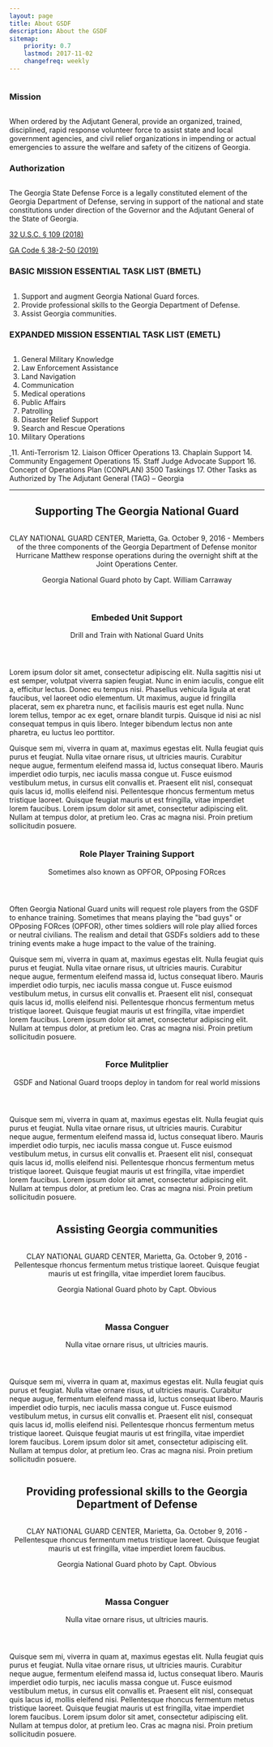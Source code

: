 ```yaml
---
layout: page
title: About GSDF
description: About the GSDF
sitemap:
    priority: 0.7
    lastmod: 2017-11-02
    changefreq: weekly
---
```


<a href="https://www.flickr.com/photos/georgia_state_defense_force/37153644215/">
    <span class="image fit">
        <img src="{{ "/images/37153644215_4f507abda9_c_short.jpg" | absolute_url }}" alt="" />
    </span>
</a>

### Mission

<a href="https://www.flickr.com/photos/georgia_state_defense_force/29835528430/in/photostream/">
    <span class="image right">
        <img src="{{ "/images/29835528430_d09a35fc0c_c.jpg" | absolute_url }}" alt="" />
    </span>
</a>

When ordered by the Adjutant General, provide an organized, trained, disciplined, rapid response volunteer force to assist state and local government agencies, and civil relief organizations in impending or actual emergencies to assure the welfare and safety of the citizens of Georgia.

### Authorization



<a href="https://www.flickr.com/photos/georgia_state_defense_force/30095984446/in/photostream/">
    <span class="image right">
        <img src="{{ "/images/30095984446_3468a6d270_c.jpg" | absolute_url }}" alt="" />
    </span>
</a>
								
The Georgia State Defense Force is a legally constituted element of the Georgia Department of Defense, serving in support of the national and state constitutions under direction of the Governor and the Adjutant General of the State of Georgia.</p>

<a href="https://law.justia.com/codes/us/2018/title-32/chapter-1/sec-109/">32 U.S.C. § 109 (2018)</a>

<a href="https://law.justia.com/codes/georgia/2019/title-38/chapter-2/article-1/part-3/section-38-2-50/">GA Code § 38-2-50 (2019)</a>
								

### BASIC MISSION ESSENTIAL TASK LIST (BMETL)



<a href="https://www.flickr.com/photos/georgia_state_defense_force/36770203940/">
    <span class="image right">
        <img src="{{ "/images/36770203940_c8dd1cd2db_c.jpg" | absolute_url }}" alt="" />
    </span>
</a>
		

1. Support and augment Georgia National Guard forces.
2. Provide professional skills to the Georgia Department of Defense.
3. Assist Georgia communities.


### EXPANDED MISSION ESSENTIAL TASK LIST (EMETL)

<a href="https://www.flickr.com/photos/georgia_state_defense_force/49843369601/in/photostream/">
    <span class="image right">
        <img src="{{ "/images/49843369601_bd736863c8_c.jpg" | absolute_url }}" alt="" />
    </span>
</a>
	

1. General Military Knowledge
2. Law Enforcement Assistance
3. Land Navigation
4. Communication
5. Medical operations
6. Public Affairs
7. Patrolling
8. Disaster Relief Support
9. Search and Rescue Operations
10. Military Operations
<a href="https://www.flickr.com/photos/georgia_state_defense_force/51176003641/">
    <span class="image right">
        <img src="{{ "/images/51176003641_9f68053ca1_c.jpg" | absolute_url }}" alt="" />
    </span>
</a>
11. Anti-Terrorism
12. Liaison Officer Operations
13. Chaplain Support
14. Community Engagement Operations
15. Staff Judge Advocate Support
16. Concept of Operations Plan (CONPLAN) 3500 Taskings
17. Other Tasks as Authorized by The Adjutant General (TAG) – Georgia

---

<header>

<h2> Supporting The Georgia National Guard </h2>



<a href="https://www.flickr.com/photos/ganatlguard/30228019605/in/album-72157674930747785/">
    <span class="image fit">
        <img src="{{ "/images/30228019605_fba1417d1e_c.jpg" | absolute_url }}" alt="" />
    </span>
</a>
<p>CLAY NATIONAL GUARD CENTER, Marietta, Ga. October 9, 2016 - Members of the three components of the Georgia Department of Defense monitor Hurricane Matthew response operations during the overnight shift at the Joint Operations Center.</p> 
<p>Georgia National Guard photo by Capt. William Carraway</p>
</header>



<header>
<h3>Embeded Unit Support</h3>
<p>Drill and Train with National Guard Units</p>
</header>

<p>Lorem ipsum dolor sit amet, consectetur adipiscing elit. Nulla sagittis nisi ut est semper, volutpat viverra sapien feugiat. Nunc in enim iaculis, congue elit a, efficitur lectus. Donec eu tempus nisi. Phasellus vehicula ligula at erat faucibus, vel laoreet odio elementum. Ut maximus, augue id fringilla placerat, sem ex pharetra nunc, et facilisis mauris est eget nulla. Nunc lorem tellus, tempor ac ex eget, ornare blandit turpis. Quisque id nisi ac nisl consequat tempus in quis libero. Integer bibendum lectus non ante pharetra, eu luctus leo porttitor.</p>

<p>Quisque sem mi, viverra in quam at, maximus egestas elit. Nulla feugiat quis purus et feugiat. Nulla vitae ornare risus, ut ultricies mauris. Curabitur neque augue, fermentum eleifend massa id, luctus consequat libero. Mauris imperdiet odio turpis, nec iaculis massa congue ut. Fusce euismod vestibulum metus, in cursus elit convallis et. Praesent elit nisl, consequat quis lacus id, mollis eleifend nisi. Pellentesque rhoncus fermentum metus tristique laoreet. Quisque feugiat mauris ut est fringilla, vitae imperdiet lorem faucibus. Lorem ipsum dolor sit amet, consectetur adipiscing elit. Nullam at tempus dolor, at pretium leo. Cras ac magna nisi. Proin pretium sollicitudin posuere. </p>

<div class="box alt">
    <div class="row 50% ">
        <div class="4u"><span class="image fit"><img src="{{ "/images/0610141148.jpg" | absolute_url }}" alt="" /></span></div>
        <div class="4u"><span class="image fit"><img src="{{ "/images/pic05.jpg" | absolute_url }}" alt="" /></span></div>
        <div class="4u$"><span class="image fit"><img src="{{ "/images/pic01.jpg" | absolute_url }}" alt="" /></span></div>
        <!-- Break -->
        <div class="4u"><span class="image fit"><img src="{{ "/images/pic02.jpg" | absolute_url }}" alt="" /></span></div>
        <div class="4u"><span class="image fit"><img src="{{ "/images/pic04.jpg" | absolute_url }}" alt="" /></span></div>
        <div class="4u$"><span class="image fit"><img src="{{ "/images/pic03.jpg" | absolute_url }}" alt="" /></span></div>
    </div>
</div>


<a href="https://www.flickr.com/photos/ganatlguard/30228019605/in/album-72157674930747785/">
    <span class="image right">
        <img src="{{ "/images/2016-06-11_170838781_6410C_iOS.jpg" | absolute_url }}" alt="" />
    </span>
</a>
<header>
<h3>Role Player Training Support</h3>
<p>Sometimes also known as OPFOR, OPposing FORces</p>
</header>

Often Georgia National Guard units will request role players from the GSDF to enhance training. Sometimes that means playing the "bad guys" or OPposing FORces (OPFOR), other times soldiers will role play allied forces or neutral civilians. The realism and detail that GSDFs soldiers add to these trining events make a huge impact to the value of the training. 

<p>Quisque sem mi, viverra in quam at, maximus egestas elit. Nulla feugiat quis purus et feugiat. Nulla vitae ornare risus, ut ultricies mauris. Curabitur neque augue, fermentum eleifend massa id, luctus consequat libero. Mauris imperdiet odio turpis, nec iaculis massa congue ut. Fusce euismod vestibulum metus, in cursus elit convallis et. Praesent elit nisl, consequat quis lacus id, mollis eleifend nisi. Pellentesque rhoncus fermentum metus tristique laoreet. Quisque feugiat mauris ut est fringilla, vitae imperdiet lorem faucibus. Lorem ipsum dolor sit amet, consectetur adipiscing elit. Nullam at tempus dolor, at pretium leo. Cras ac magna nisi. Proin pretium sollicitudin posuere. </p>

<div class="box alt">
    <div class="row 50% ">
        <div class="4u"><span class="image fit"><a href="https://www.flickr.com/photos/ganatlguard/7851754414/in/album-72157623488340432/"><img src="{{ "/images/7851754414_b2f1931834_c.jpg" | absolute_url }}" alt="" /></a></span></div>
        <div class="4u"><span class="image fit"><a href="https://www.flickr.com/photos/ganatlguard/7851754614/in/album-72157623488340432/"><img src="{{ "/images/7851754614_f72d695a2f_c.jpg" | absolute_url }}" alt="" /></a></span></div>
        <div class="4u"><span class="image fit"><a href="https://www.flickr.com/photos/ganatlguard/6009326982/in/album-72157623488340432/"><img src="{{ "/images/6009326982_8bf09447e9_c.jpg" | absolute_url }}" alt="" /></a></span></div>
        <!-- Break -->
        <div class="4u"><span class="image fit"><img src="{{ "/images/IMG_0102.JPG" | absolute_url }}" alt="" /></span></div>
        <div class="4u"><span class="image fit"><img src="{{ "/images/pic04.jpg" | absolute_url }}" alt="" /></span></div>
        <div class="4u$"><span class="image fit"><img src="{{ "/images/IMG_1680.JPG" | absolute_url }}" alt="" /></span></div>
    </div>
</div>

<header>
<h3>Force Mulitplier</h3>
<p>GSDF and National Guard troops deploy in tandom for real world missions</p>
</header>


<p>Quisque sem mi, viverra in quam at, maximus egestas elit. Nulla feugiat quis purus et feugiat. Nulla vitae ornare risus, ut ultricies mauris. Curabitur neque augue, fermentum eleifend massa id, luctus consequat libero. Mauris imperdiet odio turpis, nec iaculis massa congue ut. Fusce euismod vestibulum metus, in cursus elit convallis et. Praesent elit nisl, consequat quis lacus id, mollis eleifend nisi. Pellentesque rhoncus fermentum metus tristique laoreet. Quisque feugiat mauris ut est fringilla, vitae imperdiet lorem faucibus. Lorem ipsum dolor sit amet, consectetur adipiscing elit. Nullam at tempus dolor, at pretium leo. Cras ac magna nisi. Proin pretium sollicitudin posuere. </p>

<div class="box alt">
    <div class="row 50% ">
        <!-- Break -->
        <div class="4u"><span class="image fit"><img src="{{ "/images/IMG_1862.JPG" | absolute_url }}" alt="" /></span></div>
        <div class="4u"><span class="image fit"><img src="{{ "/images/IMG_5761.JPG" | absolute_url }}" alt="" /></span></div>
        <div class="4u$"><span class="image fit"><img src="{{ "/images/IMG_0347.JPG" | absolute_url }}" alt="" /></span></div>
    </div>
</div>

<header>

<h2>Assisting Georgia communities</h2>



<a href="https://www.flickr.com/photos/ganatlguard/30228019605/in/album-72157674930747785/">
    <span class="image fit">
        <img src="{{ "/images/pic05.jpg" | absolute_url }}" alt="" />
    </span>
</a>
<p>CLAY NATIONAL GUARD CENTER, Marietta, Ga. October 9, 2016 - Pellentesque rhoncus fermentum metus tristique laoreet. Quisque feugiat mauris ut est fringilla, vitae imperdiet lorem faucibus.</p> 
<p>Georgia National Guard photo by Capt. Obvious</p>
</header>


<header>
<h3>Massa Conguer</h3>
<p>Nulla vitae ornare risus, ut ultricies mauris.</p>
</header>


<p>Quisque sem mi, viverra in quam at, maximus egestas elit. Nulla feugiat quis purus et feugiat. Nulla vitae ornare risus, ut ultricies mauris. Curabitur neque augue, fermentum eleifend massa id, luctus consequat libero. Mauris imperdiet odio turpis, nec iaculis massa congue ut. Fusce euismod vestibulum metus, in cursus elit convallis et. Praesent elit nisl, consequat quis lacus id, mollis eleifend nisi. Pellentesque rhoncus fermentum metus tristique laoreet. Quisque feugiat mauris ut est fringilla, vitae imperdiet lorem faucibus. Lorem ipsum dolor sit amet, consectetur adipiscing elit. Nullam at tempus dolor, at pretium leo. Cras ac magna nisi. Proin pretium sollicitudin posuere. </p>

<div class="box alt">
    <div class="row 50% ">
        <!-- Break -->
        <div class="4u"><span class="image fit"><img src="{{ "/images/pic02.jpg" | absolute_url }}" alt="" /></span></div>
        <div class="4u"><span class="image fit"><img src="{{ "/images/pic03.jpg" | absolute_url }}" alt="" /></span></div>
        <div class="4u$"><span class="image fit"><img src="{{ "/images/pic01.jpg" | absolute_url }}" alt="" /></span></div>
    </div>
</div>


<header>

<h2>Providing professional skills to the Georgia Department of Defense</h2>



<a href="https://www.flickr.com/photos/ganatlguard/30228019605/in/album-72157674930747785/">
    <span class="image fit">
        <img src="{{ "/images/pic04.jpg" | absolute_url }}" alt="" />
    </span>
</a>
<p>CLAY NATIONAL GUARD CENTER, Marietta, Ga. October 9, 2016 - Pellentesque rhoncus fermentum metus tristique laoreet. Quisque feugiat mauris ut est fringilla, vitae imperdiet lorem faucibus.</p> 
<p>Georgia National Guard photo by Capt. Obvious</p>
</header>


<header>
<h3>Massa Conguer</h3>
<p>Nulla vitae ornare risus, ut ultricies mauris.</p>
</header>


<p>Quisque sem mi, viverra in quam at, maximus egestas elit. Nulla feugiat quis purus et feugiat. Nulla vitae ornare risus, ut ultricies mauris. Curabitur neque augue, fermentum eleifend massa id, luctus consequat libero. Mauris imperdiet odio turpis, nec iaculis massa congue ut. Fusce euismod vestibulum metus, in cursus elit convallis et. Praesent elit nisl, consequat quis lacus id, mollis eleifend nisi. Pellentesque rhoncus fermentum metus tristique laoreet. Quisque feugiat mauris ut est fringilla, vitae imperdiet lorem faucibus. Lorem ipsum dolor sit amet, consectetur adipiscing elit. Nullam at tempus dolor, at pretium leo. Cras ac magna nisi. Proin pretium sollicitudin posuere. </p>

<div class="box alt">
    <div class="row 50% ">
        <!-- Break -->
        <div class="4u"><span class="image fit"><img src="{{ "/images/pic01.jpg" | absolute_url }}" alt="" /></span></div>
        <div class="4u"><span class="image fit"><img src="{{ "/images/pic02.jpg" | absolute_url }}" alt="" /></span></div>
        <div class="4u$"><span class="image fit"><img src="{{ "/images/pic03.jpg" | absolute_url }}" alt="" /></span></div>
    </div>
</div>
